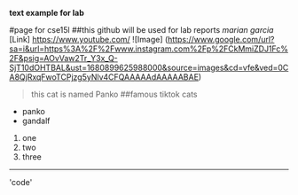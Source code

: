 **text example for lab**

#page for cse15l 
##this github will be used for lab reports
*marian garcia*
[Link] https://www.youtube.com/
![Image] (https://www.google.com/url?sa=i&url=https%3A%2F%2Fwww.instagram.com%2Fp%2FCkMmiZDJ1Fc%2F&psig=AOvVaw2Tr_Y3x_Q-SjT10dOHTBAL&ust=1680899625988000&source=images&cd=vfe&ved=0CA8QjRxqFwoTCPjzg5yNlv4CFQAAAAAdAAAAABAE)
>this cat is named Panko
##famous tiktok cats 
* panko 
* gandalf

1. one
2. two
3. three

---

'code'

